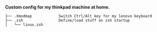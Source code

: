 **Custom config for my thinkpad machine at home.**

    ├── .Xmodmap            Switch Ctrl/Alt key for my lenovo keyboard
    ├── .zsh                Define/load stuff on zsh startup
    │   └── linux.zsh       

